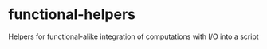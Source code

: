 # functional-helpers
Helpers for functional-alike integration of computations with I/O into a script
